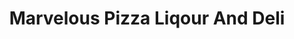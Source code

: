 ---
title: "Marvelous Pizza Liqour And Deli"
url: /romulus/marvelous-pizza-liqour-and-deli/
shop: Lebensmittel
---